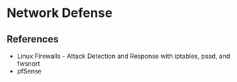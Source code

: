 # Network Defense




## References

* Linux Firewalls - Attack Detection and Response with iptables, psad, and fwsnort
* pfSense
